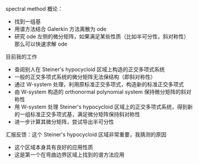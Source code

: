 spectral method 概论：

- 找到一组基
- 用谱方法结合 Galerkin 方法离散为 ode
- 研究 ode 左侧的微分矩阵，如果满足某些性质（比如半可分性，斜对称性）那么可以快速求解 ode
  
目前我的工作

- 查阅别人在 Steiner's hypocycloid 区域上构造的正交多项式系统
- 一般的正交多项式系统的微分矩阵无法保结构（即斜对称性）
- 通过 W-system 处理，利用原标准正交多项式，构造新的标准正交多项式
- 由 W-system 构造的 orthonormal polynomial system 保持微分矩阵的斜对称性
- 用 W-system 处理 Steiner's hypocycloid 区域上的正交多项式系统，得到新的一组标准正交多项式基，满足微分矩阵保持斜对称性
- 进一步计算其微分矩阵，尝试导出半可分性

汇报反馈：这个 Steiner's hypocycloid 区域非常重要，我猜测的原因

- 这个区域本身具有良好的应用性质
- 这是第一个在弯曲边界区域上找到的谱方法应用
